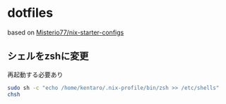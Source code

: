 # dotfiles

based on [Misterio77/nix-starter-configs](https://github.com/Misterio77/nix-starter-configs)

## シェルをzshに変更

再起動する必要あり

```bash
sudo sh -c "echo /home/kentaro/.nix-profile/bin/zsh >> /etc/shells"
chsh
```
